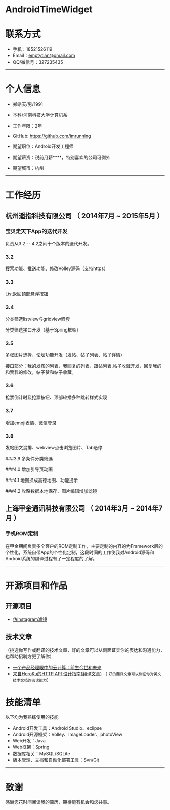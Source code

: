 AndroidTimeWidget
=================
# 联系方式


- 手机：18521526119
- Email：emptytian@gmail.com 
- QQ/微信号：327235435


---
# 个人信息

 - 郑皓天/男/1991 
 - 本科/河南科技大学计算机系 
 - 工作年限：2年
 - GitHub: https://github.com/imrunning

 - 期望职位：Android开发工程师
 - 期望薪资：税前月薪****，特别喜欢的公司可例外
 - 期望城市：杭州

---

# 工作经历


## 杭州遥指科技有限公司 （ 2014年7月 ~ 2015年5月 ）


### 宝贝走天下App的迭代开发
负责从3.2 -- 4.2之间十个版本的迭代开发。



### 3.2

搜索功能、推送功能、修改Volley源码（支持https）

### 3.3

List返回顶部悬浮按钮

### 3.4
分类筛选listview与gridview嵌套

分类筛选接口开发（基于Spring框架）
### 3.5
多张图片选择、论坛功能开发（发帖、帖子列表、帖子详情）

接口部分：我的发布的列表，我回复的列表，跟帖列表,帖子收藏开发，回复我的和赞我的修改，帖子赞和帖子收藏。

### 3.6
抢票倒计时及抢票按钮、顶部轮播多种跳转样式实现

### 3.7
增加emoji表情、微信登录

### 3.8
发帖图文混排、webview点击浏览图片、Tab悬停

###3.9
多条件分类筛选

###4.0
增加引导页动画

###4.1
地图换成高德地图、功能提示

###4.2
攻略数据本地保存、图片编辑增加滤镜


 
## 上海甲金通讯科技有限公司 （ 2014年3月 ~ 2014年7月 ）

### 手机ROM定制 
在甲金期间负责多个客户的ROM定制工作，主要定制的内容的为Framework层的个性化，系统自带App的个性化定制，这段时间的工作使我对Android源码和Android系统的编译过程有了一定程度的了解。


---

# 开源项目和作品

## 开源项目


 - [仿Instagram滤镜](https://github.com/imrunning/android-instagram-imagefilter) 


## 技术文章
（挑选你写作或翻译的技术文章，好的文章可以从侧面证实你的表达和沟通能力，也帮助招聘方更了解你）

- [一个产品经理眼中的云计算：前生今世和未来](http://get.jobdeer.com/706.get)
- [来自HeroKu的HTTP API 设计指南(翻译文章)](http://get.jobdeer.com/343.get) （ ```好的翻译文章可以侧证你对英文技术文档的阅读能力```）


# 技能清单

以下均为我熟练使用的技能

- Android开发工具：Android Studio、eclipse
- Android开源框架：Volley、ImageLoader、photoView
- Web开发：Java
- Web框架：Spring
- 数据库相关：MySQL/SQLite
- 版本管理、文档和自动化部署工具：Svn/Git




---

# 致谢
感谢您花时间阅读我的简历，期待能有机会和您共事。
